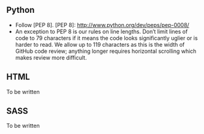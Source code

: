 Python
------

* Follow [PEP 8].
[PEP 8]: http://www.python.org/dev/peps/pep-0008/
* An exception to PEP 8 is our rules on line lengths. Don’t limit lines of code to 79 characters if it means the code looks significantly uglier or is harder to read. We allow up to 119 characters as this is the width of GitHub code review; anything longer requires horizontal scrolling which makes review more difficult. 


HTML
----

To be written

SASS
----

To be written
